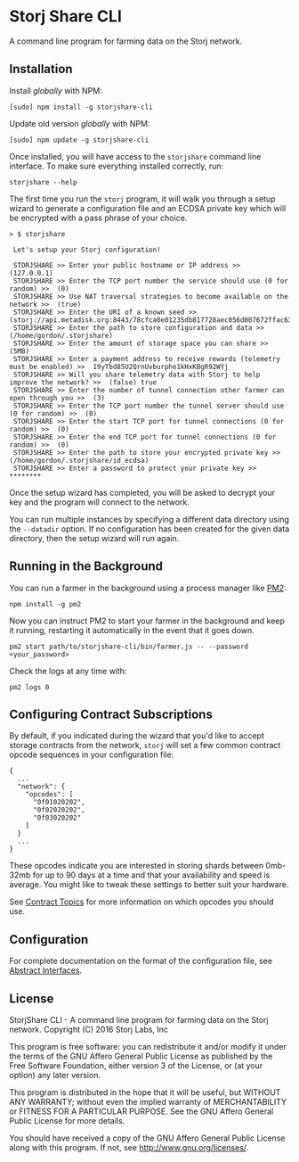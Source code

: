Storj Share CLI
===============

A command line program for farming data on the Storj network.

Installation
------------

Install *globally* with NPM:

```
[sudo] npm install -g storjshare-cli
```

Update old version *globally* with NPM:

```
[sudo] npm update -g storjshare-cli
```

Once installed, you will have access to the `storjshare` command line interface. To
make sure everything installed correctly, run:

```
storjshare --help
```

The first time you run the `storj` program, it will walk you through a setup
wizard to generate a configuration file and an ECDSA private key which will be
encrypted with a pass phrase of your choice.

```
> $ storjshare

 Let's setup your Storj configuration!

 STORJSHARE >> Enter your public hostname or IP address >>  (127.0.0.1)
 STORJSHARE >> Enter the TCP port number the service should use (0 for random) >>  (0)
 STORJSHARE >> Use NAT traversal strategies to become available on the network >>  (true)
 STORJSHARE >> Enter the URI of a known seed >>  (storj://api.metadisk.org:8443/78cfca0e01235db817728aec056d007672ffac63)
 STORJSHARE >> Enter the path to store configuration and data >>  (/home/gordon/.storjshare)
 STORJSHARE >> Enter the amount of storage space you can share >>  (5MB)
 STORJSHARE >> Enter a payment address to receive rewards (telemetry must be enabled) >>  19yTbd85U2QrnUvburphe1kHxKBgR92WYj
 STORJSHARE >> Will you share telemetry data with Storj to help improve the network? >>  (false) true
 STORJSHARE >> Enter the number of tunnel connection other farmer can open through you >>  (3)
 STORJSHARE >> Enter the TCP port number the tunnel server should use (0 for random) >>  (0)
 STORJSHARE >> Enter the start TCP port for tunnel connections (0 for random) >>  (0)
 STORJSHARE >> Enter the end TCP port for tunnel connections (0 for random) >>  (0)
 STORJSHARE >> Enter the path to store your encrypted private key >>  (/home/gordon/.storjshare/id_ecdsa)
 STORJSHARE >> Enter a password to protect your private key >>  ********
```

Once the setup wizard has completed, you will be asked to decrypt your key and
the program will connect to the network.

You can run multiple instances by specifying a different data directory using
the `--datadir` option. If no configuration has been created for the given
data directory, then the setup wizard will run again.

Running in the Background
-------------------------

You can run a farmer in the background using a process manager like
[PM2](https://github.com/Unitech/pm2):

```
npm install -g pm2
```

Now you can instruct PM2 to start your farmer in the background and keep it
running, restarting it automatically in the event that it goes down.

```
pm2 start path/to/storjshare-cli/bin/farmer.js -- --password <your_password>
```

Check the logs at any time with:

```
pm2 logs 0
```

Configuring Contract Subscriptions
----------------------------------

By default, if you indicated during the wizard that you'd like to accept
storage contracts from the network, `storj` will set a few common contract
opcode sequences in your configuration file:

```
{
  ...
  "network": {
    "opcodes": [
      "0f01020202",
      "0f02020202",
      "0f03020202"
    ]
  }
  ...
}
```

These opcodes indicate you are interested in storing shards between 0mb-32mb
for up to 90 days at a time and that your availability and speed is average. You
might like to tweak these settings to better suit your hardware.

See [Contract Topics](http://storj.github.io/core/tutorial-contract-topics.html)
for more information on which opcodes you should use.


Configuration
-------------

For complete documentation on the format of the configuration file, see
[Abstract Interfaces](http://storj.github.io/core/tutorial-abstract-interfaces.html).

License
-------

StorjShare CLI - A command line program for farming data on the Storj network.
Copyright (C) 2016  Storj Labs, Inc

This program is free software: you can redistribute it and/or modify
it under the terms of the GNU Affero General Public License as published
by the Free Software Foundation, either version 3 of the License, or
(at your option) any later version.

This program is distributed in the hope that it will be useful,
but WITHOUT ANY WARRANTY; without even the implied warranty of
MERCHANTABILITY or FITNESS FOR A PARTICULAR PURPOSE.  See the
GNU Affero General Public License for more details.

You should have received a copy of the GNU Affero General Public License
along with this program.  If not, see http://www.gnu.org/licenses/.
